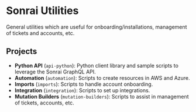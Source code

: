 # Sonrai Utilities
General utilities which are useful for onboarding/installations, management of tickets and accounts, etc.

## Projects 

  * **Python API** (`api-python`): Python client library and sample scripts to leverage the Sonrai GraphQL API.  
  * **Automation** (`automation`): Scripts to create resources in AWS and Azure.
  * **Imports** (`imports`): Scripts to handle account onboarding.
  * **Integration** (`integration`): Scripts to set up integrations.
  * **Mutation Builders** (`mutation-builders`): Scripts to assist in management of tickets, accounts, etc.
